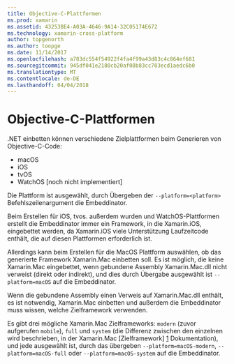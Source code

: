 ```yaml
---
title: Objective-C-Plattformen
ms.prod: xamarin
ms.assetid: 43253BE4-A03A-4646-9A14-32C05174E672
ms.technology: xamarin-cross-platform
author: topgenorth
ms.author: toopge
ms.date: 11/14/2017
ms.openlocfilehash: a783dc554f54922f4fa4f99a43d83c4c864ef681
ms.sourcegitcommit: 945df041e2180cb20af08b83cc703ecd1aedc6b0
ms.translationtype: MT
ms.contentlocale: de-DE
ms.lasthandoff: 04/04/2018
---
```

# <a name="objective-c-platforms"></a>Objective-C-Plattformen


.NET einbetten können verschiedene Zielplattformen beim Generieren von Objective-C-Code:

* macOS
* iOS
* tvOS
* WatchOS [noch nicht implementiert]

Die Plattform ist ausgewählt, durch Übergeben der `--platform=<platform>` Befehlszeilenargument die Embeddinator.

Beim Erstellen für iOS, tvos. außerdem wurden und WatchOS-Plattformen erstellt die Embeddinator immer ein Framework, in die Xamarin.iOS, eingebettet werden, da Xamarin.iOS viele Unterstützung Laufzeitcode enthält, die auf diesen Plattformen erforderlich ist.

Allerdings kann beim Erstellen für die MacOS Plattform auswählen, ob das generierte Framework Xamarin.Mac einbetten soll. Es ist möglich, die keine Xamarin.Mac eingebettet, wenn gebundene Assembly Xamarin.Mac.dll nicht verweist (direkt oder indirekt), und dies durch Übergabe ausgewählt ist `--platform=macOS` auf die Embeddinator.

Wenn die gebundene Assembly einen Verweis auf Xamarin.Mac.dll enthält, es ist notwendig, Xamarin.Mac einbetten und außerdem die Embeddinator muss wissen, welche Zielframework verwenden.

Es gibt drei mögliche Xamarin.Mac Zielframeworks: `modern` (zuvor aufgerufen `mobile`), `full` und `system` (die Differenz zwischen den einzelnen wird beschrieben, in der Xamarin.Mac [Zielframework] [ 1] Dokumentation), und jede ausgewählt ist, durch das übergeben `--platform=macOS-modern`, `--platform=macOS-full` oder `--platform=macOS-system` auf die Embeddinator.

[1]: ~/mac/platform/target-framework.md
